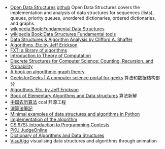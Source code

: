 * [Open Data Structures](http://opendatastructures.org/)  [github](https://github.com/patmorin/ods) Open Data Structures covers the implementation and analysis of data structures for sequences (lists), queues, priority queues, unordered dictionaries, ordered dictionaries, and graphs.
* [wikipedia Book:Fundamental Data Structures](https://en.wikipedia.org/wiki/Book:Fundamental_Data_Structures)
* [wikipedia Book:Data Structures Fundamental tools](https://en.wikibooks.org/wiki/Data_Structures)
* [Data Structures & Algorithm Analysis by Clifford A. Shaffer](http://people.cs.vt.edu/~shaffer/Book/)
* [Algorithms, Etc.by Jeff Erickson](http://jeffe.cs.illinois.edu/teaching/algorithms/)
* [FXT: a library of algorithms](http://jjj.de/fxt/fxtpage.html)
* [Introduction to Theory of Computation](http://cglab.ca/~michiel/TheoryOfComputation/)
* [Discrete Structures for Computer Science: Counting, Recursion, and Probability](http://cglab.ca/~michiel/DiscreteStructures/)
* [A book on algorithmic graph theory](https://code.google.com/archive/p/graphbook/)
* [GeeksforGeeks | A computer science portal for geeks](http://www.geeksforgeeks.org/) 算法和数据结构部分
* [Algorithms, Etc. by Jeff Erickson](http://web.engr.illinois.edu/~jeffe/teaching/algorithms/)
* [Book of Elementary Algorithms and Data structures](https://github.com/liuxinyu95/AlgoXY) 算法新解
* [中国农历算法](http://ccal.chinesebay.com/ccal/index.html) ccal 开源工程
* [演算法筆記](http://www.csie.ntnu.edu.tw/~u91029/)
* [Minimal examples of data structures and algorithms in Python](https://github.com/keon/algorithms)
* [Implementation of the algorithm](https://github.com/zhangzewen/Algorithms)
* [CS 97SI: Introduction to Programming Contests](http://web.stanford.edu/class/cs97si/)
* [PKU JudgeOnline](http://poj.org/)
* [Dictionary of Algorithms and Data Structures](https://xlinux.nist.gov/dads//)
* [VisuAlgo](https://visualgo.net)  visualising data structures and algorithms through animation
